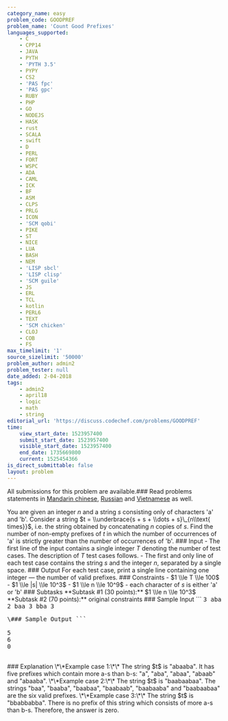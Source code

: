 ```yaml
---
category_name: easy
problem_code: GOODPREF
problem_name: 'Count Good Prefixes'
languages_supported:
    - C
    - CPP14
    - JAVA
    - PYTH
    - 'PYTH 3.5'
    - PYPY
    - CS2
    - 'PAS fpc'
    - 'PAS gpc'
    - RUBY
    - PHP
    - GO
    - NODEJS
    - HASK
    - rust
    - SCALA
    - swift
    - D
    - PERL
    - FORT
    - WSPC
    - ADA
    - CAML
    - ICK
    - BF
    - ASM
    - CLPS
    - PRLG
    - ICON
    - 'SCM qobi'
    - PIKE
    - ST
    - NICE
    - LUA
    - BASH
    - NEM
    - 'LISP sbcl'
    - 'LISP clisp'
    - 'SCM guile'
    - JS
    - ERL
    - TCL
    - kotlin
    - PERL6
    - TEXT
    - 'SCM chicken'
    - CLOJ
    - COB
    - FS
max_timelimit: '1'
source_sizelimit: '50000'
problem_author: admin2
problem_tester: null
date_added: 2-04-2018
tags:
    - admin2
    - april18
    - logic
    - math
    - string
editorial_url: 'https://discuss.codechef.com/problems/GOODPREF'
time:
    view_start_date: 1523957400
    submit_start_date: 1523957400
    visible_start_date: 1523957400
    end_date: 1735669800
    current: 1525454366
is_direct_submittable: false
layout: problem
---
```

All submissions for this problem are available.### Read problems statements in [Mandarin chinese](http://www.codechef.com/download/translated/APRIL18/mandarin/GOODPREF.pdf), [Russian](http://www.codechef.com/download/translated/APRIL18/russian/GOODPREF.pdf) and [Vietnamese](http://www.codechef.com/download/translated/APRIL18/vietnamese/GOODPREF.pdf) as well.

You are given an integer $n$ and a string $s$ consisting only of characters 'a' and 'b'. Consider a string $t = \\underbrace{s + s + \\dots + s}\_{n\\text{ times}}$, i.e. the string obtained by concatenating $n$ copies of $s$. Find the number of non-empty prefixes of $t$ in which the number of occurrences of 'a' is strictly greater than the number of occurrences of 'b'. ### Input - The first line of the input contains a single integer $T$ denoting the number of test cases. The description of $T$ test cases follows. - The first and only line of each test case contains the string $s$ and the integer $n$, separated by a single space. ### Output For each test case, print a single line containing one integer — the number of valid prefixes. ### Constraints - $1 \\le T \\le 100$ - $1 \\le |s| \\le 10^3$ - $1 \\le n \\le 10^9$ - each character of $s$ is either 'a' or 'b' ### Subtasks \*\*Subtask #1 (30 points):\*\* $1 \\le n \\le 10^3$ \*\*Subtask #2 (70 points):\*\* original constraints ### Sample Input ```
<tt>
3
aba 2
baa 3
bba 3
</tt>
<pre>\### Sample Output ```
<tt>
5
6
0
</tt>
</pre> ### Explanation \*\*Example case 1:\*\* The string $t$ is "abaaba". It has five prefixes which contain more a-s than b-s: "a", "aba", "abaa", "abaab" and "abaaba". \*\*Example case 2:\*\* The string $t$ is "baabaabaa". The strings "baa", "baaba", "baabaa", "baabaab", "baabaaba" and "baabaabaa" are the six valid prefixes. \*\*Example case 3:\*\* The string $t$ is "bbabbabba". There is no prefix of this string which consists of more a-s than b-s. Therefore, the answer is zero.
